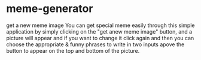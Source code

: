 # meme-generator
get a new meme image
You can get special meme easily through this simple application by simply clicking on the "get anew meme image" button, and a picture will appear and if you want to change it click again and then you can choose the appropriate & funny phrases to write in two inputs apove the button to appear on the top and bottom of the picture.

